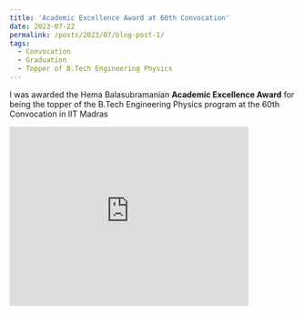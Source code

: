 ```yaml
---
title: 'Academic Excellence Award at 60th Convocation'
date: 2023-07-22
permalink: /posts/2023/07/blog-post-1/
tags:
  - Convocation
  - Graduation
  - Topper of B.Tech Engineering Physics
---
```

I was awarded the Hema Balasubramanian **Academic Excellence Award** for being the topper of the B.Tech Engineering Physics program at the 60th Convocation in IIT Madras

<iframe width="420" height="315" src="https://www.youtube.com/embed/UtL8RaopkNc" frameborder="0" allow="autoplay; encrypted-media" allowfullscreen></iframe>

